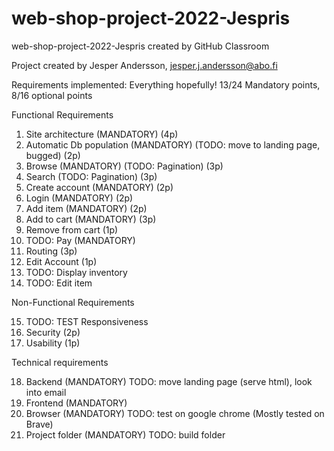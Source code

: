 # web-shop-project-2022-Jespris
web-shop-project-2022-Jespris created by GitHub Classroom

Project created by Jesper Andersson, jesper.j.andersson@abo.fi 

Requirements implemented:
Everything hopefully! 13/24 Mandatory points, 8/16 optional points

Functional Requirements

1. Site architecture (MANDATORY) (4p)
2. Automatic Db population (MANDATORY) (TODO: move to landing page, bugged) (2p)
3. Browse (MANDATORY) (TODO: Pagination) (3p)
4. Search (TODO: Pagination) (3p)
5. Create account (MANDATORY) (2p)
6. Login (MANDATORY) (2p)
7. Add item (MANDATORY) (2p)
8. Add to cart (MANDATORY) (3p)
9. Remove from cart (1p)
10. TODO: Pay (MANDATORY)
11. Routing (3p)
12. Edit Account (1p)
13. TODO: Display inventory
14. TODO: Edit item

Non-Functional Requirements 

15. TODO: TEST Responsiveness
16. Security (2p)
17. Usability (1p)

Technical requirements

18. Backend (MANDATORY) TODO: move landing page (serve html), look into email
19. Frontend (MANDATORY)
20. Browser (MANDATORY) TODO: test on google chrome (Mostly tested on Brave)
21. Project folder (MANDATORY) TODO: build folder
